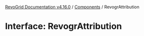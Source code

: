 [RevoGrid Documentation v4.16.0](README.md) / [Components](Namespace.Components.md) / RevogrAttribution

# Interface: RevogrAttribution
